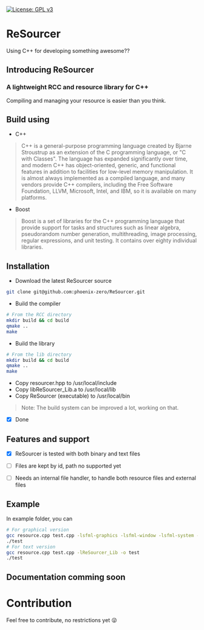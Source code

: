 [![License: GPL v3](https://img.shields.io/badge/License-GPLv3-blue.svg)](https://www.gnu.org/licenses/gpl-3.0)

# ReSourcer

Using C++ for developing something awesome??

## Introducing ReSourcer
### A lightweight RCC and resource library for C++

Compiling and managing your resource is easier than you think.

## Build using

- C++
> C++ is a general-purpose programming language created by Bjarne Stroustrup as an extension of the C programming language, or "C with Classes". The language has expanded significantly over time, and modern C++ has object-oriented, generic, and functional features in addition to facilities for low-level memory manipulation. It is almost always implemented as a compiled language, and many vendors provide C++ compilers, including the Free Software Foundation, LLVM, Microsoft, Intel, and IBM, so it is available on many platforms.
- Boost
> Boost is a set of libraries for the C++ programming language that provide support for tasks and structures such as linear algebra, pseudorandom number generation, multithreading, image processing, regular expressions, and unit testing. It contains over eighty individual libraries.

## Installation

- Download the latest ReSourcer source
```bash 
git clone git@github.com:phoenix-zero/ReSourcer.git
```
- Build the compiler
```bash
# From the RCC directory
mkdir build && cd build
qmake ..
make
```
- Build the library
```bash
# From the lib directory
mkdir build && cd build
qmake ..
make
```

- Copy resourcer.hpp to /usr/local/include
- Copy libReSourcer_Lib.a to /usr/local/lib
- Copy ReSourcer (executable) to /usr/local/bin

> Note: The build system can be improved a lot, working on that.

- [x] Done

## Features and support
- [x] ReSourcer is tested with both binary and text files

- [ ] Files are kept by id, path no supported yet

- [ ] Needs an internal file handler, to handle both resource files and external files

## Example

In example folder, you can
```bash
# For graphical version
gcc resource.cpp test.cpp -lsfml-graphics -lsfml-window -lsfml-system -lReSourcer_Lib -DGRAPHIC -o test
./test
# For text version 
gcc resource.cpp test.cpp -lReSourcer_Lib -o test
./test
```

## Documentation comming soon



# Contribution
Feel free to contribute, no restrictions yet :stuck_out_tongue_winking_eye:

